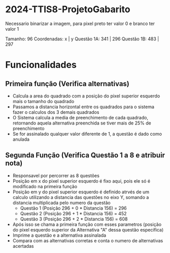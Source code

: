 # 2024-TTIS8-ProjetoGabarito

Necessario binarizar a imagem, para pixel preto ter valor 0 e branco ter valor 1

Tamanho: 96
Coordenadas: x  |  y 
Questão 1A: 341 | 296
Questão 1B: 483 | 297


# Funcionalidades
## Primeira função (Verifica alternativas)
- Calcula a area do quadrado com a posição do pixel superior esquerdo mais o tamanho do quadrado
- Passamos a distancia horizontal entre os quadrados para o sistema fazer o calculos dos 3 demais quadrados
- O Sistema calcula a media de preenchimento de cada quadrado, retornando aquela alternativa preenchida se tiver mais de 25% de preenchimento
- Se for assinalado qualquer valor diferente de 1, a questão é dado como anulada
  
## Segunda Função (Verifica Questão 1 a 8 e atribuir nota)
- Responsavel por percorrer as 8 questões
- Posição em x do pixel superior esquerdo é fixo aqui, pois ele só é modificado na primeira função
- Posição em y do pixel superior esquerdo é definido atrvés de um calculo utilizando a distancia das questões no eixo Y, somando a distancia multiplicada pelo numero da questão 
  - Questão 1 (Posição 296 + 0 * Distancia 156) = 296
  - Questão 2 (Posição 296 + 1 * Distancia 156) = 452
  - Questão 3 (Posição 296 + 2 * Distancia 156) = 608
- Após isso se chama a primeira função com esses parametros (posição do pixel esquerdo superior da Alternativa "A" dessa questão especifica)
- Imprime a questão e a alternativa assinalada
- Compara com as alternativas corretas e conta o numero de alternativas acertadas

